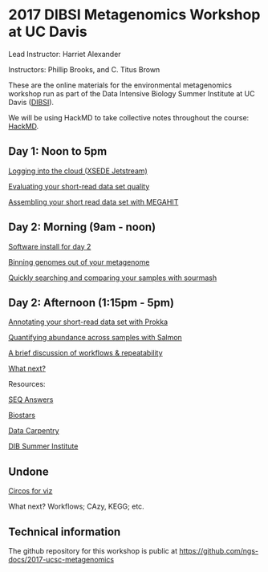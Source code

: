 # 2017 DIBSI Metagenomics Workshop at UC Davis

Lead Instructor: Harriet Alexander

Instructors: Phillip Brooks, and C. Titus Brown

These are the online materials for the environmental metagenomics workshop run as part of the Data Intensive Biology Summer Institute at UC Davis ([DIBSI](http://ivory.idyll.org/dibsi/)).

We will be using HackMD to take collective notes throughout the course:
[HackMD](https://hackmd.io/MzBmE4FYCMA4HYC08BMtSICwFMCGA2RWTfXRSABnAsxXAGNhJRcg).

## Day 1: Noon to 5pm

[Logging into the cloud (XSEDE Jetstream)](jetstream/boot.html)

[Evaluating your short-read data set quality](quality.html)

[Assembling your short read data set with MEGAHIT](assemble.html)



## Day 2: Morning (9am - noon)

[Software install for day 2](day2-install.html)

[Binning genomes out of your metagenome](binning.html)

[Quickly searching and comparing your samples with sourmash](sourmash.html)


## Day 2: Afternoon (1:15pm - 5pm)

[Annotating your short-read data set with Prokka](prokka_tutorial.html)

[Quantifying abundance across samples with Salmon](salmon_tutorial.html)

[A brief discussion of workflows & repeatability](workflows.html)

[What next?](whatnext.html)

Resources:

[SEQ Answers](http://seqanswers.com/)

[Biostars](https://www.biostars.org/)

[Data Carpentry](http://www.datacarpentry.org/)

[DIB Summer Institute](http://ivory.idyll.org/dibsi/)

## Undone

[Circos for viz](circos_tutorial.html)

What next? Workflows; CAzy, KEGG; etc.

<!-- See [the complete table of contents](toc.html) -->

## Technical information

The github repository for this workshop is public at
https://github.com/ngs-docs/2017-ucsc-metagenomics
